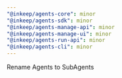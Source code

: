 ```yaml
---
"@inkeep/agents-core": minor
"@inkeep/agents-sdk": minor
"@inkeep/agents-manage-api": minor
"@inkeep/agents-manage-ui": minor
"@inkeep/agents-run-api": minor
"@inkeep/agents-cli": minor
---
```


Rename Agents to SubAgents
